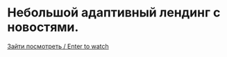 # Небольшой адаптивный лендинг с новостями.

[Зайти посмотреть / Enter to watch](https://lenarqa.github.io/smallNewsFlexboxPage/)

